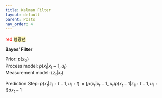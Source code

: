 ```yaml
---
title: Kalman Filter
layout: default
parent: Posts
nav_order: 4
---
```


<span style = "color: red"> red </span>
<span style = 'background-color: #fff5b1'> 형광팬 </span>

**Bayes' Filter**  

Prior: $p(x_0)$  
Process model: $p(x_t | x_t-1, u_t)$  
Measurement model: $(z_t | x_t)$  

Prediction Step: $p(x_t | z_1:t-1, u_1:t) = \int p(x_t | x_t-1, u_t) p(x_t-1 | z_1:t-1, u_1:t) dx_t-1$  

